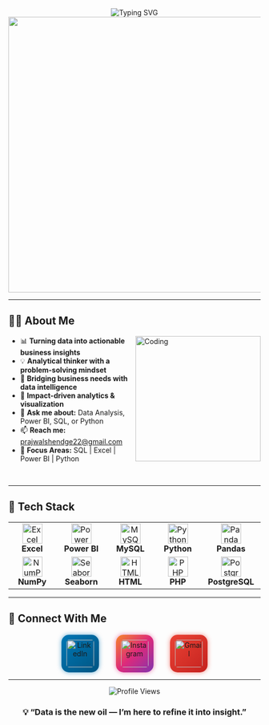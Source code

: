 <div align="center">
  <img src="https://readme-typing-svg.herokuapp.com?font=Poppins&size=26&duration=2800&pause=2000&color=F97316&center=true&vCenter=true&width=800&lines=👋+Hi,+I'm+Prajwal+Shendge;💼+Business+Analyst+|+Data+Enthusiast;📊+Turning+Data+Into+Actionable+Insights" alt="Typing SVG" />
</div>

<div align="center">
  <img src="https://user-images.githubusercontent.com/74038190/212284100-561aa473-3905-4a80-b561-0d28506553ee.gif" width="550">
</div>

---

## 👨‍💼 About Me

<img align="right" alt="Coding" width="250" src="https://user-images.githubusercontent.com/74038190/229223263-cf2e4b07-2615-4f87-9c38-e37600f8381a.gif">

- 📊 **Turning data into actionable business insights**  
- 💡 **Analytical thinker with a problem-solving mindset**  
- 🌉 **Bridging business needs with data intelligence**  
- 🚀 **Impact-driven analytics & visualization**  
- 💬 **Ask me about:** Data Analysis, Power BI, SQL, or Python  
- 📫 **Reach me:** [prajwalshendge22@gmail.com](mailto:prajwalshendge22@gmail.com)  
- 🎯 **Focus Areas:** SQL | Excel | Power BI | Python  

<br clear="both">

---

## 🧰 Tech Stack

<div align="center">
<table>
<tr>
<td align="center" width="120">
  <img src="https://img.icons8.com/color/512/microsoft-excel-2019.png" width="40" height="40" alt="Excel"/><br><b>Excel</b>
</td>
<td align="center" width="120">
  <img src="https://img.icons8.com/color/512/power-bi.png" width="40" height="40" alt="Power BI"/><br><b>Power BI</b>
</td>
<td align="center" width="120">
  <img src="https://cdn.jsdelivr.net/gh/devicons/devicon/icons/mysql/mysql-original.svg" width="40" height="40" alt="MySQL"/><br><b>MySQL</b>
</td>
<td align="center" width="120">
  <img src="https://cdn.jsdelivr.net/gh/devicons/devicon/icons/python/python-original.svg" width="40" height="40" alt="Python"/><br><b>Python</b>
</td>
<td align="center" width="120">
  <img src="https://cdn.jsdelivr.net/gh/devicons/devicon/icons/pandas/pandas-original.svg" width="40" height="40" alt="Pandas"/><br><b>Pandas</b>
</td>
</tr>
<tr>
<td align="center" width="120">
  <img src="https://cdn.jsdelivr.net/gh/devicons/devicon/icons/numpy/numpy-original.svg" width="40" height="40" alt="NumPy"/><br><b>NumPy</b>
</td>
<td align="center" width="120">
  <img src="https://cdn.jsdelivr.net/gh/devicons/devicon/icons/seaborn/seaborn-original.svg" width="40" height="40" alt="Seaborn"/><br><b>Seaborn</b>
</td>
<td align="center" width="120">
  <img src="https://cdn.jsdelivr.net/gh/devicons/devicon/icons/html5/html5-original.svg" width="40" height="40" alt="HTML"/><br><b>HTML</b>
</td>
<td align="center" width="120">
  <img src="https://cdn.jsdelivr.net/gh/devicons/devicon/icons/php/php-original.svg" width="40" height="40" alt="PHP"/><br><b>PHP</b>
</td>
<td align="center" width="120">
  <img src="https://cdn.jsdelivr.net/gh/devicons/devicon/icons/postgresql/postgresql-original.svg" width="40" height="40" alt="PostgreSQL"/><br><b>PostgreSQL</b>
</td>
</tr>
</table>
</div>

---

## 🤝 Connect With Me  

<div align="center" style="margin-top: 20px;">

  <a href="https://linkedin.com/in/prajwal-shendge/" target="_blank" style="text-decoration:none;">
    <img src="https://cdn-icons-png.flaticon.com/512/174/174857.png" 
         alt="LinkedIn" 
         width="55" 
         style="margin: 0 15px; border-radius: 15px; background: linear-gradient(135deg, #0077B5, #005582); padding: 10px; box-shadow: 0 0 10px rgba(0,119,181,0.6); transition: all 0.3s ease;" 
         onmouseover="this.style.transform='scale(1.15)'; this.style.boxShadow='0 0 15px rgba(0,119,181,0.9)';" 
         onmouseout="this.style.transform='scale(1)'; this.style.boxShadow='0 0 10px rgba(0,119,181,0.6)';">
  </a>

  <a href="https://instagram.com/prajwalshendge22" target="_blank" style="text-decoration:none;">
    <img src="https://cdn-icons-png.flaticon.com/512/2111/2111463.png" 
         alt="Instagram" 
         width="55" 
         style="margin: 0 15px; border-radius: 15px; background: linear-gradient(135deg, #F58529, #DD2A7B, #8134AF); padding: 10px; box-shadow: 0 0 10px rgba(221,42,123,0.6); transition: all 0.3s ease;" 
         onmouseover="this.style.transform='scale(1.15)'; this.style.boxShadow='0 0 15px rgba(221,42,123,0.9)';" 
         onmouseout="this.style.transform='scale(1)'; this.style.boxShadow='0 0 10px rgba(221,42,123,0.6)';">
  </a>

  <a href="mailto:prajwalshendge22@gmail.com" target="_blank" style="text-decoration:none;">
    <img src="https://cdn-icons-png.flaticon.com/512/732/732200.png" 
         alt="Gmail" 
         width="55" 
         style="margin: 0 15px; border-radius: 15px; background: linear-gradient(135deg, #EA4335, #C5221F); padding: 10px; box-shadow: 0 0 10px rgba(234,67,53,0.6); transition: all 0.3s ease;" 
         onmouseover="this.style.transform='scale(1.15)'; this.style.boxShadow='0 0 15px rgba(234,67,53,0.9)';" 
         onmouseout="this.style.transform='scale(1)'; this.style.boxShadow='0 0 10px rgba(234,67,53,0.6)';">
  </a>

</div>

---

<div align="center">
  <img src="https://komarev.com/ghpvc/?username=prajwalshendge&label=Profile%20Views&color=6366F1&style=flat" alt="Profile Views" />
  <h3>💡 “Data is the new oil — I’m here to refine it into insight.”</h3>
</div>

